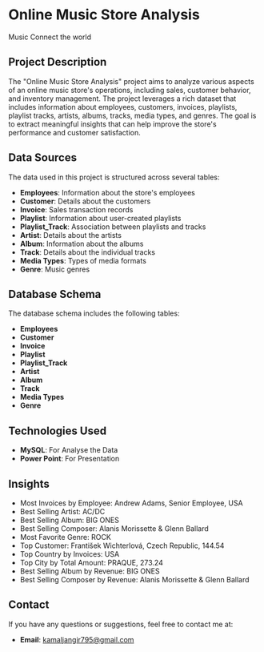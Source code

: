 # Online Music Store Analysis
Music Connect the world


## Project Description
The "Online Music Store Analysis" project aims to analyze various aspects of an online music store's operations, including sales, customer behavior, and inventory management. The project leverages a rich dataset that includes information about employees, customers, invoices, playlists, playlist tracks, artists, albums, tracks, media types, and genres. The goal is to extract meaningful insights that can help improve the store's performance and customer satisfaction.

## Data Sources
The data used in this project is structured across several tables:
- **Employees**: Information about the store's employees
- **Customer**: Details about the customers
- **Invoice**: Sales transaction records
- **Playlist**: Information about user-created playlists
- **Playlist_Track**: Association between playlists and tracks
- **Artist**: Details about the artists
- **Album**: Information about the albums
- **Track**: Details about the individual tracks
- **Media Types**: Types of media formats
- **Genre**: Music genres

## Database Schema
The database schema includes the following tables:
- **Employees**
- **Customer**
- **Invoice**
- **Playlist**
- **Playlist_Track**
- **Artist**
- **Album**
- **Track**
- **Media Types**
- **Genre**

## Technologies Used
- **MySQL**: For Analyse the Data
- **Power Point**: For Presentation

## Insights
- Most Invoices by Employee: Andrew Adams, Senior Employee, USA
- Best Selling Artist: AC/DC
- Best Selling Album: BIG ONES
- Best Selling Composer: Alanis Morissette & Glenn Ballard
- Most Favorite Genre: ROCK
- Top Customer: František Wichterlová, Czech Republic, 144.54
- Top Country by Invoices: USA
- Top City by Total Amount: PRAQUE, 273.24
- Best Selling Album by Revenue: BIG ONES
- Best Selling Composer by Revenue: Alanis Morissette & Glenn Ballard


## Contact
If you have any questions or suggestions, feel free to contact me at:
- **Email**: kamaljangir795@gmail.com

